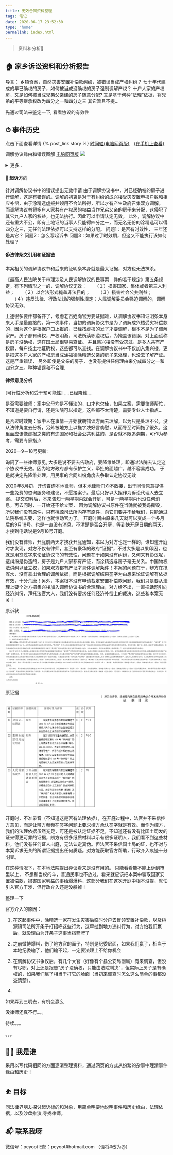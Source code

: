 ```yaml
---
title: 无效合同资料整理
tags: 笔记
date: 2020-06-17 23:52:30
type: "home"
permalink: index.html
---
```

> 资料和分析🤝

## 🏠 家乡诉讼资料和分析报告
导言：
    乡镇奇案，自然灾害安置补偿款纠纷，被错误当成产权纠纷？
    七十年代建成的早已确权的房子，如何被当成没确权的房子强制调解产权？
    十户人家的产权房，又是如何被当成兄弟父亲建的房子随意分配?
    又是基于何种“法理”依据，将兄弟的平等继承权改为四分之一和四分之三
    其它暂且不提...

先通过司法来鉴定一下, 看看协议的有效性

## ⏱ 事件历史　

点击下面查看详情
{% post_link story %}
[时间轴(电脑网页版)](https://peyoot.github.io/home_administrative_suit/static/time-line-history.html)　[(在手机上查看)](https://cdn.jsdelivr.net/gh/peyoot/pic_bed/images/time-line-history.png)

调解协议缘由和错误图解
[电脑网页版](https://peyoot.github.io/home_administrative_suit/static/apportion.html)
![](https://cdn.jsdelivr.net/gh/peyoot/pic_bed/images/apportion.png)

<details>
<summary>更多..</summary>
<pre>
   待续..
</pre>
</details>


#### 🍒 起诉方向

针对调解协议书中的错误提出无效申请
   由于调解协议书中，对已经确权的房子进行调解，这是有错误的。调解的初衷是对于有纠纷的成兴楼受灾安置申报户数和相应补偿，由于涂精选虚报并领用不合法所得，所以才有产生政府召集双方调解。
   而调解协议书将多户人家共有产权房的权益当作兄弟父亲的房子来分配，这侵犯了其它九户人家的权益，也无法执行。因此可以申请认定无效。
   此外，调解协议中还有重大不公，即有土地证的当事人只能得四分之一，而无名无份的涂精选可以得四分之三，无任何法理依据可以支持这样的分配。
   问题1：是否有时效性， 三年还是其它？
   问题2：怎么写起诉书
   问题3：如果过了时效期，但这又不能执行该如何处理？
   



#### 📹法律条文引用和证据链

本案相关的调解协议书和后来的证明条本身就是最大证据，对方也无法抹杀。

《最高人民法院关于审理涉及人民调解协议的民事案　件的若干规定》第五条规定，有下列情形之一的，调解协议无效：
　　（１）损害国家、集体或者第三人利益；
　　（２）以合法形式掩盖非法目的；
　　（３）损害社会公共利益；
　　（４）违反法律、行政法规的强制性规定；人民调解委员会强迫调解的，调解协议无效。

上述很多要件都备齐了，考虑老百姓向官方要证据难，从调解协议书和证明条本身来入手是最直接的。第一次事件，当初的调解协议书是为了调解成兴楼受灾补偿款的，因为这个是根据户口上报的，已经按虚报的发了才要调解，根本不是为了调解家产。房子都有确权，产权明淅，司法所渎职滥权后，为掩盖该错误，对上面谎称是房子没确权，这在国土局很容易查证。 并且集兴楼没有受灾过，是多人共有产权房，每户按土地证确权，这些都可以查找。在调解协议书中不仅加入集兴楼，更是把这多户人家的产权房当成涂福德涂精选父亲的房子来处理，也没去了解产证。这是严重错误， 另外即使是父亲的房子，也没有提供任何理由来分成四分之一和四分之三。种种错误和不合理.

#### 律师意见分析


[可行性分析和受干预可能性]
....已经降维....

是否需要律师：家中父母均是不懂法的，口才也欠佳，如果立案，需要律师帮忙，不知道是要自行请，还是法院可以指定，这些都不太清楚，需要专业人士指点...

是否过时效期：家中人在事情一开始就朝错误方面去理解，以为只是处理不公，没从法律角度去分析，另外被地方上以拖字决好言劝慰，从而导至时间拖了很久，这里面应该像虚报之类的有违国家和社会公共利益的，是否就不限追溯期，可作为参考，需要专家指点



2020—9－18号更新:

询问了一些律师意见, 大多是说不要去告政府，要降维处理，即通过法院去认定这个协议书无效。因为地方政府都有保护主义，牵扯的面越广，越不容易成功。
于是就决定先降维处理，用民事的合同纠纷角度去争取认定协议无效

2020年8月初，开询咨询本地律师，但本地律师们均不敢接，出于同情原意提供一些免费的咨询服务和建议，不愿接案子。最后只好以大姐作为诉讼代理人去立案。
提交资料后，本来告知一两星期内就会开庭，可是一两星期内也没任何消息，再去问时，一开始还不给立案， 因为调解协议书原件在当晚就被我妈撕毁，所以我们没有原件，只有桃源司法所内存有原件，向它们要并不给我们，只能通过法院系统去要，这样也就惊动官方了。
开庭时间由原来几天就可以变成一个多月后的9月18号。也是一直没有消息，不清楚是否会开庭，等到快开庭日期的两天，才接到电话说是9月18号开庭。


我们没有律师，开庭前两天才接获开庭通知，本以为对方也是一样的，谁知道开庭时才发现，对方不仅有律师，甚至有豪华的政府“证据”，不过大多是以果印因，也就是用签过字来论证协议书的有效性，问题在于如果没有纠纷，又何来有协议呢，这纠纷是伪造的，房子是九户人家都有产证，而涂精选与房子毫无关系。中国物权法讲纠以证立权，如果双方都有产证才具体调解条件！本案的问题在于，辨方在搅浑水，没有拿出合理的调解依据，而是根据调解结果签字为由想来论证调解有依据有效，十分荒唐！另外，本案根本没有申请裁定安置补偿款问题，我们只是要从法理上要个对方把集兴楼加入调解协议书的合理理由，对方给不出，一直把话题引向经济纠份，拜托法官大人，我们没有要求任何经济补偿上的裁决，这些和本案无关！

原诉状 ![](https://raw.githubusercontent.com/peyoot/pic_bed/master/images/suitdoc1.PNG) 

原证据 ![](https://raw.githubusercontent.com/peyoot/pic_bed/master/images/testimony.PNG)

开庭时，不准录音（不知道这是否有法理依据），在开庭过程中，法官并不采信控方意见，而是让辨方频频在签字问题上要求控方承认签字就是有效。而作为控方，我们的法理依据虽然充足，可还是被认定证据不足，不知道还有没有比国土司发的证来得更可靠的证据，辨方有很多纸质材料以示有很多证明人，我们看不到这些材料，他们没有任何证人出庭，无法认定真伪。但法官不采信国土局的证，也不对与本案诉求无关的所谓证据提出任何质疑。对方能获取官方帮助，行政介入痕迹十分明显。

在这种情况下，在本地法院提出异议看来是没有用的。 只能看看能不能上诉到市里以上，
不想和当权的斗，普通民事也不放过，看来就应该把本案中骗取国家安置被偿款，损害国家利益的事给爆爆料，这部分我们在这次开庭中根本没提，就怕引入官方干涉，但行政介入还是没躲掉！

整理一下

官方介入的原因： 

1. 在这起事件中，涂精选一家在发生灾害后临时分户去冒领安置补偿款，以及桃源镇司法所开条子打招呼这些行为，这牵扯到地方违纠行为，对方怕我们赢后，就没理由为开条子这事当挡箭牌了

2. 之前微博爆料，伤了地方官的面子，特别是纪委层面，如果我们赢了，相当于本地纪委输了，他们输不起，一定要法理上不给你机会
   
3. 在调解协议书争议后，有几个大官（好像有个县公安局副局）有来调查，但没有尽职，对上还是报告“房子没确权，只能由法院判决”，但实际上房子是有确权的，如果我们赢了相当于打它的脸面（当初来调查时怎么这么简单的事都没查清楚）。
4. 
如果弄到三明去，有机会赢么

没律师还真不行。。。

待续。。。


。。。


## 👨‍💻 我是谁
采用以写代码相同的方面逐渐整理资料，通过网页的方式从纷繁的杂事中理清事件缘由和历史！

## ⛹ 目标
同法律界朋友探讨起诉标的和对象，用简单明要地说明事件和历史缘由，法理依据，以及沙盘推演,寻找律师。

## 📬 联系我呀

微信号：peyoot 
E邮：peyoot#hotmail.com （请将#改为@）